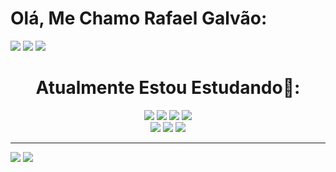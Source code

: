 <!DOCTYPE html>
<html lang="pt-br">
<head>
    <meta charset="UTF-8">
    <meta name="viewport" content="width=device-width, initial-scale=1.0">
    <link rel="stylesheet" href="readMe.css">
</head>
<body>
    <div id="contatos">
        <h1 align ="left">Olá, Me Chamo Rafael Galvão:</h1>
        <a href = "https://mail.rafagalvaonull@gmail.com"><img src="https://img.shields.io/badge/Gmail-D14836?style=for-the-badge&logo=gmail&logoColor=white" target="_blank"></a>
        <a href= "https://www.linkedin.com/in/rafael-galv%C3%A3o-0562381b7/" target="_blank"><img src="https://img.shields.io/badge/-LinkedIn-%230077B5?style=for-the-badge&logo=linkedin&logoColor=white" target="_blank"></a>
        <a href = "https://discord.com/channels/@me" target="_blank"><img src="https://img.shields.io/badge/Discord-7289DA?style=for-the-badge&logo=discord&logoColor=white" target="_blank"></a>  
    </div>
    <div id="tecnologias">
        <center>
        <h1 text-align="left"> Atualmente Estou Estudando🌱: </h1>
        <img id="img" src="https://devicons.railway.app/i/python.svg">
        <img id="img" src="https://devicons.railway.app/i/csharp.svg">
        <img id="img" src="https://devicons.railway.app/i/java.svg">
        <img id="img" src="https://devicons.railway.app/i/ruby.svg">
        <br>
        <img id="img" src="https://devicons.railway.app/i/javascript.svg">
        <img id="img" src="https://devicons.railway.app/i/html5.svg">
        <img id="img" src="https://devicons.railway.app/i/css3.svg">
        </center>
    </div>
    <hr>
    <div id="outros">
        <img id="tabela" src="https://github-readme-stats.vercel.app/api/top-langs/?username=RafaGalvaodev&langs_count=8&theme=blue-green" / >
        <img id="gif" src="https://user-images.githubusercontent.com/124510294/228619026-d93147fa-26c9-45d8-87dd-15454cfbb87d.gif" / >
    </div>
</body>
</html>

